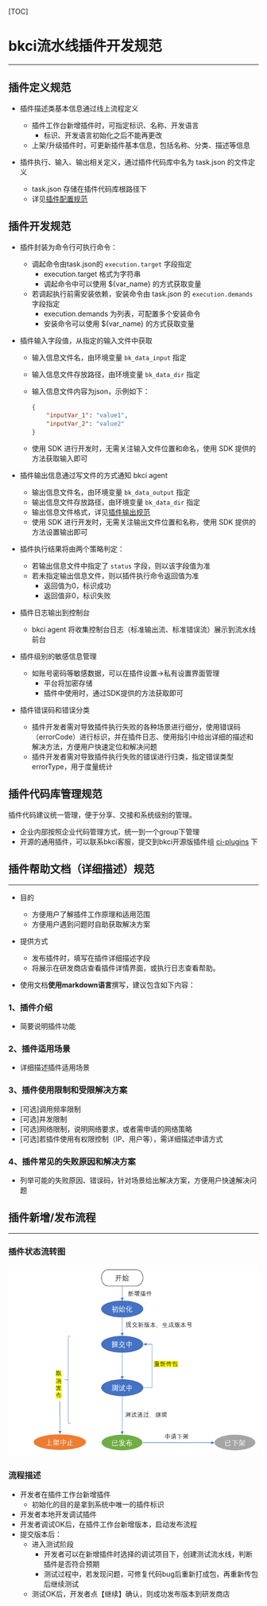 
[TOC]

# bkci流水线插件开发规范

---

## 插件定义规范

- 插件描述类基本信息通过线上流程定义
  - 插件工作台新增插件时，可指定标识、名称、开发语言
    - 标识、开发语言初始化之后不能再更改
  - 上架/升级插件时，可更新插件基本信息，包括名称、分类、描述等信息

- 插件执行、输入、输出相关定义，通过插件代码库中名为 task.json 的文件定义
  - task.json 存储在插件代码库根路径下
  - 详见[插件配置规范](plugin_config.md)

## 插件开发规范

- 插件封装为命令行可执行命令：
  - 调起命令由task.json的 `execution.target` 字段指定
    - execution.target 格式为字符串
    - 调起命令中可以使用 ${var_name} 的方式获取变量
  - 若调起执行前需安装依赖，安装命令由 task.json 的 `execution.demands` 字段指定
    - execution.demands 为列表，可配置多个安装命令
    - 安装命令可以使用 ${var_name} 的方式获取变量

- 插件输入字段值，从指定的输入文件中获取
  - 输入信息文件名，由环境变量 `bk_data_input` 指定
  - 输入信息文件存放路径，由环境变量 `bk_data_dir` 指定
  - 输入信息文件内容为json，示例如下：

    ```json
    {
        "inputVar_1": "value1",
        "inputVar_2": "value2"
    }
    ```

  - 使用 SDK 进行开发时，无需关注输入文件位置和命名，使用 SDK 提供的方法获取输入即可

- 插件输出信息通过写文件的方式通知 bkci agent
  - 输出信息文件名，由环境变量 `bk_data_output` 指定
  - 输出信息文件存放路径，由环境变量 `bk_data_dir` 指定
  - 输出信息文件格式，详见[插件输出规范](plugin_output.md)
  - 使用 SDK 进行开发时，无需关注输出文件位置和名称，使用 SDK 提供的方法设置输出即可

- 插件执行结果将由两个策略判定：
  - 若输出信息文件中指定了 `status` 字段，则以该字段值为准
  - 若未指定输出信息文件，则以插件执行命令返回值为准
    - 返回值为0，标识成功
    - 返回值非0，标识失败

- 插件日志输出到控制台
  - bkci agent 将收集控制台日志（标准输出流、标准错误流）展示到流水线前台

- 插件级别的敏感信息管理
  - 如账号密码等敏感数据，可以在插件设置→私有设置界面管理
    - 平台将加密存储
    - 插件中使用时，通过SDK提供的方法获取即可

- 插件错误码和错误分类
  - 插件开发者需对导致插件执行失败的各种场景进行细分，使用错误码（errorCode）进行标识，并在插件日志、使用指引中给出详细的描述和解决方法，方便用户快速定位和解决问题
  - 插件开发者需对导致插件执行失败的错误进行归类，指定错误类型 errorType，用于度量统计

## 插件代码库管理规范

插件代码建议统一管理，便于分享、交接和系统级别的管理。

- 企业内部按照企业代码管理方式，统一到一个group下管理
- 开源的通用插件，可以联系bkci客服，提交到bkci开源版插件组 [ci-plugins](https://github.com/ci-plugins) 下

## 插件帮助文档（详细描述）规范

---

- 目的
  - 方便用户了解插件工作原理和适用范围
  - 方便用户遇到问题时自助获取解决方案

- 提供方式
  - 发布插件时，填写在插件详细描述字段
  - 将展示在研发商店查看插件详情界面，或执行日志查看帮助。

- 使用文档**使用markdown语言**撰写，建议包含如下内容：

### 1、插件介绍

- 简要说明插件功能

### 2、插件适用场景

- 详细描述插件适用场景

### 3、插件使用限制和受限解决方案

- [可选]调用频率限制
- [可选]并发限制
- [可选]网络限制，说明网络要求，或者需申请的网络策略
- [可选]若插件使用有权限控制（IP、用户等），需详细描述申请方式

### 4、插件常见的失败原因和解决方案

- 列举可能的失败原因、错误码，针对场景给出解决方案，方便用户快速解决问题

## 插件新增/发布流程

---

### 插件状态流转图

![](../assets/status.png)

### 流程描述

- 开发者在插件工作台新增插件
  - 初始化的目的是拿到系统中唯一的插件标识
- 开发者本地开发调试插件
- 开发者调试OK后，在插件工作台新增版本，启动发布流程
- 提交版本后：
  - 进入测试阶段
    - 开发者可以在新增插件时选择的调试项目下，创建测试流水线，判断插件是否符合预期
    - 测试过程中，若发现问题，可修复代码bug后重新打成包，再重新传包后继续测试
  - 测试OK后，开发者点【继续】确认，则成功发布版本到研发商店
